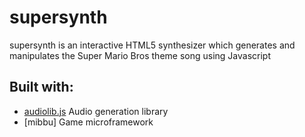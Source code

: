 # supersynth
supersynth is an interactive HTML5 synthesizer which generates and manipulates the Super Mario Bros theme song using Javascript

## Built with:
 * [audiolib.js](http://github.com/jussi-kalliokoski/audiolib.js) Audio generation library
 * [mibbu] Game microframework
